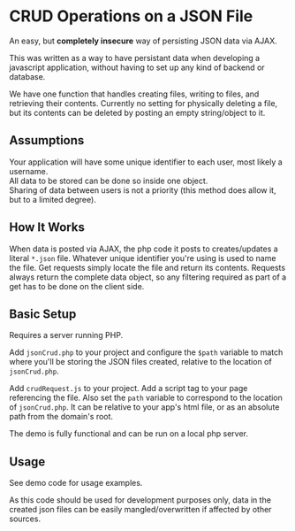 CRUD Operations on a JSON File
===

An easy, but **completely insecure** way of persisting JSON data via AJAX.

This was written as a way to have persistant data when developing a javascript application, without having to set up any kind of backend or database.

We have one function that handles creating files, writing to files, and retrieving their contents. Currently no setting for physically deleting a file, but its contents can be deleted by posting an empty string/object to it.

Assumptions
---

Your application will have some unique identifier to each user, most likely a username.  
All data to be stored can be done so inside one object.  
Sharing of data between users is not a priority (this method does allow it, but to a limited degree).

How It Works
---

When data is posted via AJAX, the php code it posts to creates/updates a literal `*.json` file. Whatever unique identifier you're using is used to name the file. Get requests simply locate the file and return its contents. Requests always return the complete data object, so any filtering required as part of a get has to be done on the client side.

Basic Setup
---

Requires a server running PHP.

Add `jsonCrud.php` to your project and configure the `$path` variable to match where you'll be storing the JSON files created, relative to the location of `jsonCrud.php`.

Add `crudRequest.js` to your project. Add a script tag to your page referencing the file. Also set the `path` variable to correspond to the location of `jsonCrud.php`. It can be relative to your app's html file, or as an absolute path from the domain's root.

The demo is fully functional and can be run on a local php server.

Usage
---

See demo code for usage examples.

As this code should be used for development purposes only, data in the created json files can be easily mangled/overwritten if affected by other sources.